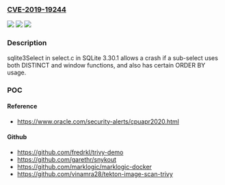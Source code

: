 ### [CVE-2019-19244](https://cve.mitre.org/cgi-bin/cvename.cgi?name=CVE-2019-19244)
![](https://img.shields.io/static/v1?label=Product&message=n%2Fa&color=blue)
![](https://img.shields.io/static/v1?label=Version&message=n%2Fa&color=blue)
![](https://img.shields.io/static/v1?label=Vulnerability&message=n%2Fa&color=brighgreen)

### Description

sqlite3Select in select.c in SQLite 3.30.1 allows a crash if a sub-select uses both DISTINCT and window functions, and also has certain ORDER BY usage.

### POC

#### Reference
- https://www.oracle.com/security-alerts/cpuapr2020.html

#### Github
- https://github.com/fredrkl/trivy-demo
- https://github.com/garethr/snykout
- https://github.com/marklogic/marklogic-docker
- https://github.com/vinamra28/tekton-image-scan-trivy

